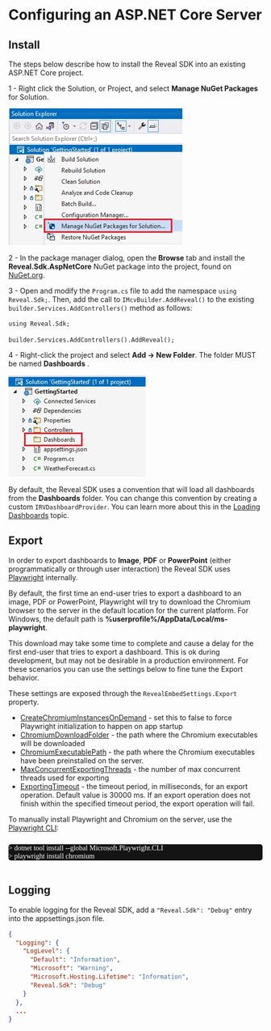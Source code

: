 # Configuring an ASP.NET Core Server

## Install

The steps below describe how to install the Reveal SDK into an existing ASP.NET Core project.

1 - Right click the Solution, or Project, and select **Manage NuGet Packages** for Solution.

![](images/getting-started-nuget-packages-manage.jpg)

2 - In the package manager dialog, open the **Browse** tab and install the **Reveal.Sdk.AspNetCore** NuGet package into the project, found on [NuGet.org](https://www.nuget.org/packages/Reveal.Sdk.AspNetCore/).

3 - Open and modify the `Program.cs` file to add the namespace `using Reveal.Sdk;`. Then, add the call to `IMcvBuilder.AddReveal()` to the existing `builder.Services.AddControllers()` method as follows:

```
using Reveal.Sdk;

builder.Services.AddControllers().AddReveal();
```

4 - Right-click the project and select **Add -> New Folder**. The folder MUST be named **Dashboards** .

![](images/setting-up-server-create-dashboards-folder.jpg)

By default, the Reveal SDK uses a convention that will load all dashboards from the **Dashboards** folder. You can change this convention by creating a custom `IRVDashboardProvider`. You can learn more about this in the [Loading Dashboards](loading-dashboards.md) topic.

## Export

In order to export dashboards to **Image**, **PDF** or **PowerPoint** (either programmatically or through user interaction) the Reveal SDK uses [Playwright](https://playwright.dev/dotnet/) internally.

By default, the first time an end-user tries to export a dashboard to an image, PDF or PowerPoint, Playwright will try to download the Chromium browser to the server in the default location for the current platform. For Windows, the default path is **%userprofile%/AppData/Local/ms-playwright**.

This download may take some time to complete and cause a delay for the first end-user that tries to export a dashboard. This is ok during development, but may not be desirable in a production environment. For these scenarios you can use the settings below to fine tune the Export behavior.

These settings are exposed through the `RevealEmbedSettings.Export` property.
- <a href="/api/aspnet/latest/Reveal.Sdk.ExportConfiguration.html#Reveal_Sdk_ExportConfiguration_CreateChromiumInstancesOnDemand" target="_blank" rel="noopener\">CreateChromiumInstancesOnDemand</a> - set this to false to force Playwright initialization to happen on app startup
- <a href="/api/aspnet/latest/Reveal.Sdk.ExportConfiguration.html#Reveal_Sdk_RevealEmbedSettings_ChromiumDownloadFolder" target="_blank" rel="noopener\">ChromiumDownloadFolder</a> - the path where the Chromium executables will be downloaded
- <a href="/api/aspnet/latest/Reveal.Sdk.ExportConfiguration.html#Reveal_Sdk_RevealEmbedSettings_ChromiumExecutablePath" target="_blank" rel="noopener\">ChromiumExecutablePath</a> - the path where the Chromium executables have been preinstalled on the server.
- <a href="/api/aspnet/latest/Reveal.Sdk.ExportConfiguration.html#Reveal_Sdk_RevealEmbedSettings_MaxConcurrentExportingThreads" target="_blank" rel="noopener\">MaxConcurrentExportingThreads</a> - the number of max concurrent threads used for exporting
- <a href="/api/aspnet/latest/Reveal.Sdk.ExportConfiguration.html#Reveal_Sdk_RevealEmbedSettings_ExportingTimeout" target="_blank" rel="noopener\">ExportingTimeout</a> - the timeout period, in milliseconds, for an export operation. Default value is 30000 ms. If an export operation does not finish within the specified timeout period, the export operation will fail.

To manually install Playwright and Chromium on the server, use the [Playwright CLI](https://playwright.dev/dotnet/docs/cli):

<pre style="background:#141414;color:white;display:inline-block;padding:16x;margin-top:10px;font-family:'Consolas';border-radius:5px;width:100%">
> dotnet tool install --global Microsoft.Playwright.CLI
> playwright install chromium
</pre>

## Logging
To enable logging for the Reveal SDK, add a `"Reveal.Sdk": "Debug"` entry into the appsettings.json file.
```json
{
  "Logging": {
    "LogLevel": {
      "Default": "Information",
      "Microsoft": "Warning",
      "Microsoft.Hosting.Lifetime": "Information",
      "Reveal.Sdk": "Debug"
    }
  },
  ...
}
```
